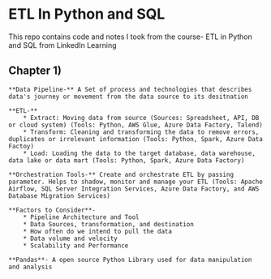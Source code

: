 # ETL In Python and SQL

This repo contains code and notes I took from the course- ETL in Python and SQL from LinkedIn Learning

## Chapter 1)
    **Data Pipeline-** A Set of process and technologies that describes data's journey or movement from the data source to its desitnation
    
    **ETL-** 
        * Extract: Moving data from source (Sources: Spreadsheet, API, DB or cloud system) (Tools: Python, AWS Glue, Azure Data Factory, Talend)
        * Transform: Cleaning and transforming the data to remove errors, duplicates or irrelevant information (Tools: Python, Spark, Azure Data Factoy)
        * Load: Loading the data to the target database, data warehouse, data lake or data mart (Tools: Python, Spark, Azure Data Factory)

    **Orchestration Tools-** Create and orchestrate ETL by passing parameter. Helps to shadow, monitor and manage your ETL (Tools: Apache Airflow, SQL Server Integration Services, Azure Data Factory, and AWS Database Migration Services)

    **Factors to Consider**- 
        * Pipeline Architecture and Tool
        * Data Sources, transformation, and destination
        * How often do we intend to pull the data
        * Data volume and velocity
        * Scalability and Performance
    
    **Pandas**- A open source Python Library used for data manipulation and analysis
